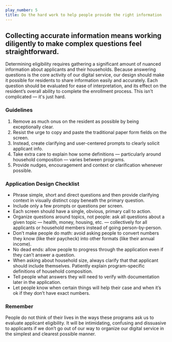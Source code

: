 ```yaml
---
play_number: 5
title: Do the hard work to help people provide the right information
---
```


## Collecting accurate information means working diligently to make complex questions feel straightforward.

Determining eligibility requires gathering a significant amount of nuanced information about applicants and their households.  Because answering questions is the core activity of our digital service, our design should make it possible for residents to share information easily and accurately.  Each question should be evaluated for ease of interpretation, and its effect on the resident’s overall ability to complete the enrollment process. This isn’t complicated — it's just hard.

### Guidelines
1. Remove as much onus on the resident as possible by being exceptionally clear.
2. Resist the urge to copy and paste the traditional paper form fields on the screen.
3. Instead, create clarifying and user-centered prompts to clearly solicit applicant info.
4. Take extra care to explain how some definitions — particularly around household composition — varies between programs.
5. Provide nudges, encouragement and context or clarification whenever possible.


### Application Design Checklist
- Phrase simple, short and direct questions and then provide clarifying context in visually distinct copy beneath the primary question.
- Include only a few prompts or questions per screen.
- Each screen should have a single, obvious, primary call to action.
- Organize questions around topics, not people: ask all questions about a given topic —  health, money, housing, etc. — collectively for all applicants or household members instead of going person-by-person.
- Don’t make people do math: avoid asking people to convert numbers they know (like their paycheck) into other formats (like their annual income).
- No dead ends: allow people to progress through the application even if they can’t answer a question.
- When asking about household size, always clarify that that applicant should include themselves. Patiently explain program-specific definitions of household composition.
- Tell people what answers they will need to verify with documentation later in the application.
- Let people know when certain things will help their case and when it’s ok if they don’t have exact numbers.


### Remember
People do not think of their lives in the ways these programs ask us to evaluate applicant eligibility.  It will be intimidating, confusing and dissuasive to applicants if we don’t  go out of our way to organize our digital service in the simplest and clearest possible manner.
